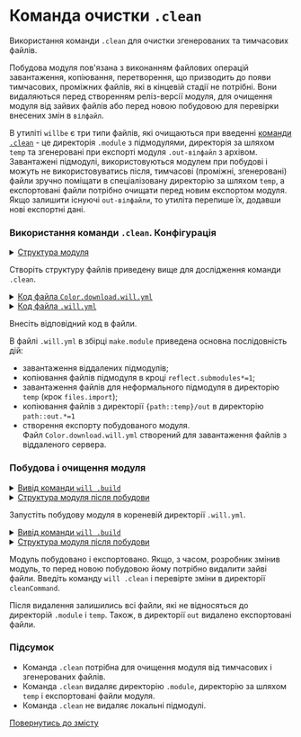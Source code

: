 # Команда очистки <code>.clean</code>

Використання команди <code>.clean</code> для очистки згенерованих та тимчасових файлів.

Побудова модуля пов'язана з виконанням файлових операцій завантаження, копіювання, перетворення, що призводить до появи тимчасових, проміжних файлів, які в кінцевій стадії не потрібні. Вони видаляються перед створенням реліз-версії модуля, для очищення модуля від зайвих файлів або перед новою побудовою для перевірки внесених змін в `вілфайл`. 

В утиліті `willbe` є три типи файлів, які очищаються при введенні [команди `.clean`](../concept/Command.md#Таблиця-команд-утиліти-willbe) - це директорія `.module` з підмодулями, директорія за шляхом `temp` та згенеровані при експорті модуля `.out-вілфайл` з архівом. Завантажені підмодулі, використовуються модулем при побудові і можуть не використовуватись після, тимчасові (проміжні, згенеровані) файли зручно поміщати в спеціалізовану директорію за шляхом `temp`, а експортовані файли потрібно очищати перед новим експортом модуля. Якщо залишити існуючі `out-вілфайли`, то утиліта перепише їх, додавши нові експортні дані.   

### Використання команди `.clean`. Конфігурація

<details>
  <summary><u>Структура модуля</u></summary>

```
cleanCommand
        ├── module
        │     └── Color.download.will.yml
        └── .will.yml

```

</details>

Створіть структуру файлів приведену вище для дослідження команди `.clean`.

<details>
  <summary><u>Код файла <code>Color.download.will.yml</code></u></summary>

```yaml
about :

  name : downloadFiles
  version : 0.0.1

path :

  in : '..'
  predefined.remote : 'git+https:///github.com/Wandalen/wColor.git'
  predefined.local : './temp'

reflector :

  download.files :
    src : path::predefined.remote
    dst : path::predefined.local

build :

  download.files :
    criterion :
      default : 1
    steps :
      - step::download.files

```

</details>
<details>
  <summary><u>Код файла <code>.will.yml</code></u></summary>

```yaml
about :

  name : cleanCommand
  description : "To use .clean command"
  version : 0.0.1

submodule :

  Tools : git+https:///github.com/Wandalen/wTools.git/out/wTools#master

path :

  in : '.'
  out : 'out'
  temp : 'temp'
  out.debug :
    path : './out/module.debug'
    criterion :
      debug : 1
  out.release :
    path : './out/module.release'
    criterion :
      debug : 0

reflector :

  reflect.submodules :
    inherit : submodule::*/exported::*=1/reflector::exportedFiles*=1
    dst :
      basePath : .
      prefixPath : path::out.*=1
    criterion :
      debug : 1
    step : predefined.reflector

  reflect.files :
    filePath :
      '*.yml' : false
      '{path::temp}/out' : path::out.*=1
    criterion :
      debug : 1

step :

  files.import :
    currentPath : path::predefined.dir
    shell : 'will .each module .build'

  export.module :
    export : path::out.*=1
    criterion :
      debug : 1

build :

  make.module :
    criterion :
      default : 1
      debug : 1
    steps :
      - submodules.download
      - reflect.submodules*=1
      - files.import
      - reflect.files
      - export.module*=1

```

</details>

Внесіть відповідний код в файли.

В файлі `.will.yml` в збірці `make.module` приведена основна послідовність дій: 
- завантаження віддалених підмодулів;
- копіювання файлів підмодуля в кроці `reflect.submodules*=1`;
- завантаження файлів для неформального підмодуля в директорію `temp` (крок `files.import`);
- копіювання файлів з директорії `{path::temp}/out` в директорію `path::out.*=1`
- створення експорту побудованого модуля.   
Файл `Color.download.will.yml` створений для завантаження файлів з віддаленого сервера.   

### Побудова і очищення модуля

<details>
  <summary><u>Вивід команди <code>will .build</code></u></summary>

```
[user@user ~]$ will .build
...
 . Read 1 will-files in 1.491s

  Building module::cleanCommand / build::make.module
     . Read : /path_to_file/.module/Tools/out/wTools.out.will.yml
     + module::Tools version master was downloaded in 21.695s
   + 1/1 submodule(s) of module::cleanCommand were downloaded in 21.704s
   + reflect.submodules reflected 56 files /path_to_file/ : out/module.debug <- .module/Tools/proto in 2.059s
 > will .each module .build
Command ".each module .build"

Module at /path_to_file/module/Color.download.will.yml
 . Read : /path_to_file/module/Color.download.will.yml
 . Read 1 will-files in 1.189s

    Building module::downloadFiles / build::download.files
     + download.files reflected 71 files :/// : path_to_file/temp <- git+https://github.com/Wandalen/wColor.git in 4.383s
    Built module::downloadFiles / build::download.files in 4.438s

   + reflect.files reflected 9 files /path_to_file/ : out/module.debug <- temp/out in 0.603s
   + Write out archive /path_to_file/out/ : cleanCommand.out.tgs <- module.debug
   + Write out will-file /path_to_file/out/cleanCommand.out.will.yml
   + Exported make.module with 64 files in 2.675s
  Built module::cleanCommand / build::make.module in 39.521s

```

</details>
<details>
  <summary><u>Структура модуля після побудови</u></summary>

```
cleanCommand
        ├── .module
        │     └── Tools
        ├── module
        │     └── Color.download.will.yml
        ├── out
        │    ├── module.debug
        │    │           ├── debug
        │    │           └── dwtools
        │    ├── cleanCommand.out.tgs
        │    └── cleanCommand.out.will.yml
        ├── temp
        │     ├── out
        │    ...   ├── debug
        │          └── wColor.out.will.yml
        └── .will.yml

```

</details>

Запустіть побудову модуля в кореневій директорії `.will.yml`.  

<details>
  <summary><u>Вивід команди <code>will .build</code></u></summary>

```
[user@user ~]$ will .clean
...
 - Clean deleted 323 file(s) in 1.227s

```

</details>
<details>
  <summary><u>Структура модуля після побудови</u></summary>

```
cleanCommand
        ├── module
        │     └── Color.download.will.yml
        ├── out
        │    └── module.debug
        │                ├── debug
        │                └── dwtools
        └── .will.yml

```

</details>

Модуль побудовано і експортовано. Якщо, з часом, розробник змінив модуль, то перед новою побудовою йому потрібно видалити зайві файли. Введіть команду `will .clean` і перевірте зміни в директорії `cleanCommand`.

Після видалення залишились всі файли, які не відносяться до директорій `.module` i `temp`. Також, в директорії `out` видалено експортовані файли.

### Підсумок  

- Команда `.clean` потрібна для очищення модуля від тимчасових і згенерованих файлів.
- Команда `.clean` видаляє директорію `.module`, директорію за шляхом `temp` i експортовані файли модуля.  
- Команда `.clean` не видаляє локальні підмодулі.

[Повернутись до змісту](../README.md#tutorials)
